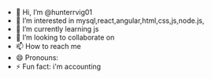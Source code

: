 - 👋 Hi, I’m @hunterrvig01
- 👀 I’m interested in mysql,react,angular,html,css,js,node.js,
- 🌱 I’m currently learning js
- 💞️ I’m looking to collaborate on 
- 📫 How to reach me 
- 😄 Pronouns: 
- ⚡ Fun fact: i'm accounting 

<!---
hunterrvig01/hunterrvig01 is a ✨ special ✨ repository because its `README.md` (this file) appears on your GitHub profile.
You can click the Preview link to take a look at your changes.
--->
